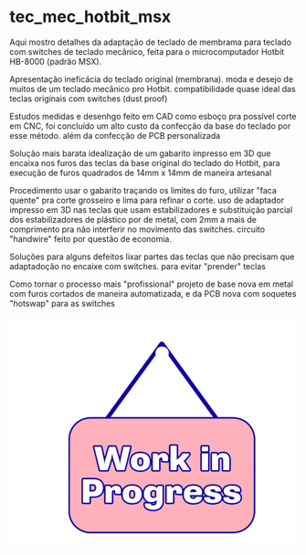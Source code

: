 # tec_mec_hotbit_msx

Aqui mostro detalhes da adaptação de teclado de membrama para teclado com switches de teclado mecânico, feita para o microcomputador Hotbit HB-8000 (padrão MSX).

Apresentação
ineficácia do teclado original (membrana). moda e desejo de muitos de um teclado mecânico pro Hotbit. compatibilidade quase ideal das teclas originais com switches (dust proof)

Estudos
medidas e desenhgo feito em CAD como esboço pra possível corte em CNC, foi concluído um alto custo da confecção da base do teclado por esse método. além da confecção de PCB personalizada

Solução mais barata
idealização de um gabarito impresso em 3D que encaixa nos furos das teclas da base original do teclado do Hotbit, para execução de furos quadrados de 14mm x 14mm de maneira artesanal

Procedimento
usar o gabarito traçando os limites do furo, utilizar "faca quente" pra corte grosseiro e lima para refinar o corte. uso de adaptador impresso em 3D nas teclas que usam estabilizadores e substituição parcial dos estabilizadores de plástico por de metal, com 2mm a mais de comprimento pra não interferir no movimento das switches. circuito "handwire" feito por questão de economia.

Soluções para alguns defeitos
lixar partes das teclas que não precisam que adaptadoção no encaixe com switches. para evitar "prender" teclas

Como tornar o processo mais "profissional"
projeto de base nova em metal com furos cortados de maneira automatizada, e da PCB nova com soquetes "hotswap" para as switches

![image](photos/work_prog.GIF)

